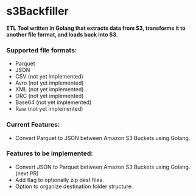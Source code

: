 # s3Backfiller

**ETL Tool written in Golang that extracts data from S3, transforms it to another file format, and loads back into S3.**

### Supported file formats:
- Parquet
- JSON
- CSV (not yet implemented)
- Avro (not yet implemented)
- XML (not yet implemented)
- ORC (not yet implemented)
- Base64 (not yet implemented)
- Raw (not yet implemented)

### Current Features:
- Convert Parquet to JSON between Amazon S3 Buckets using Golang.

### Features to be implemented:
- Convert JSON to Parquet between Amazon S3 Buckets using Golang. (next PR)
- Add flag to optionally zip dest files.
- Option to organize destination folder structure. 